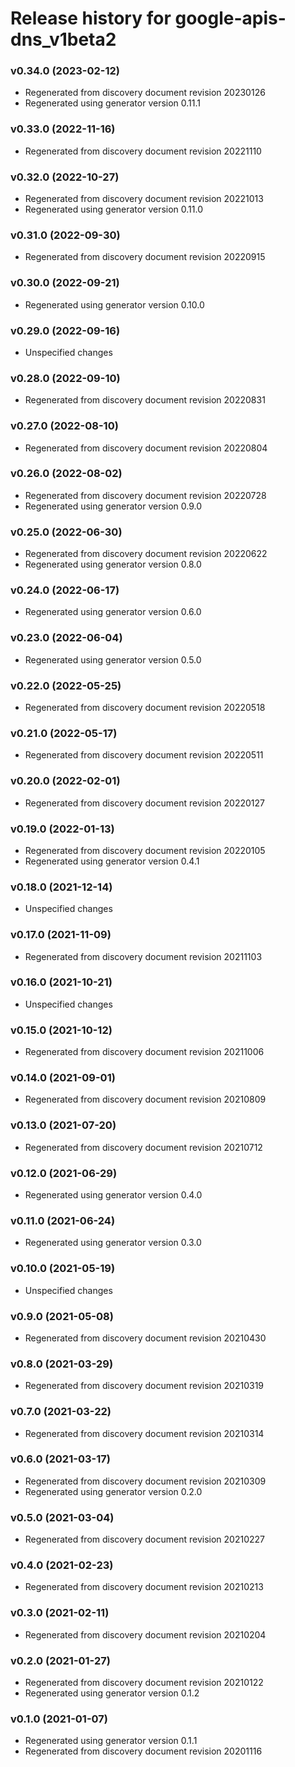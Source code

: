 # Release history for google-apis-dns_v1beta2

### v0.34.0 (2023-02-12)

* Regenerated from discovery document revision 20230126
* Regenerated using generator version 0.11.1

### v0.33.0 (2022-11-16)

* Regenerated from discovery document revision 20221110

### v0.32.0 (2022-10-27)

* Regenerated from discovery document revision 20221013
* Regenerated using generator version 0.11.0

### v0.31.0 (2022-09-30)

* Regenerated from discovery document revision 20220915

### v0.30.0 (2022-09-21)

* Regenerated using generator version 0.10.0

### v0.29.0 (2022-09-16)

* Unspecified changes

### v0.28.0 (2022-09-10)

* Regenerated from discovery document revision 20220831

### v0.27.0 (2022-08-10)

* Regenerated from discovery document revision 20220804

### v0.26.0 (2022-08-02)

* Regenerated from discovery document revision 20220728
* Regenerated using generator version 0.9.0

### v0.25.0 (2022-06-30)

* Regenerated from discovery document revision 20220622
* Regenerated using generator version 0.8.0

### v0.24.0 (2022-06-17)

* Regenerated using generator version 0.6.0

### v0.23.0 (2022-06-04)

* Regenerated using generator version 0.5.0

### v0.22.0 (2022-05-25)

* Regenerated from discovery document revision 20220518

### v0.21.0 (2022-05-17)

* Regenerated from discovery document revision 20220511

### v0.20.0 (2022-02-01)

* Regenerated from discovery document revision 20220127

### v0.19.0 (2022-01-13)

* Regenerated from discovery document revision 20220105
* Regenerated using generator version 0.4.1

### v0.18.0 (2021-12-14)

* Unspecified changes

### v0.17.0 (2021-11-09)

* Regenerated from discovery document revision 20211103

### v0.16.0 (2021-10-21)

* Unspecified changes

### v0.15.0 (2021-10-12)

* Regenerated from discovery document revision 20211006

### v0.14.0 (2021-09-01)

* Regenerated from discovery document revision 20210809

### v0.13.0 (2021-07-20)

* Regenerated from discovery document revision 20210712

### v0.12.0 (2021-06-29)

* Regenerated using generator version 0.4.0

### v0.11.0 (2021-06-24)

* Regenerated using generator version 0.3.0

### v0.10.0 (2021-05-19)

* Unspecified changes

### v0.9.0 (2021-05-08)

* Regenerated from discovery document revision 20210430

### v0.8.0 (2021-03-29)

* Regenerated from discovery document revision 20210319

### v0.7.0 (2021-03-22)

* Regenerated from discovery document revision 20210314

### v0.6.0 (2021-03-17)

* Regenerated from discovery document revision 20210309
* Regenerated using generator version 0.2.0

### v0.5.0 (2021-03-04)

* Regenerated from discovery document revision 20210227

### v0.4.0 (2021-02-23)

* Regenerated from discovery document revision 20210213

### v0.3.0 (2021-02-11)

* Regenerated from discovery document revision 20210204

### v0.2.0 (2021-01-27)

* Regenerated from discovery document revision 20210122
* Regenerated using generator version 0.1.2

### v0.1.0 (2021-01-07)

* Regenerated using generator version 0.1.1
* Regenerated from discovery document revision 20201116

